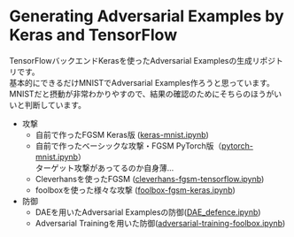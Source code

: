 # Generating Adversarial Examples by Keras and TensorFlow

TensorFlowバックエンドKerasを使ったAdversarial Examplesの生成リポジトリです。  
基本的にできるだけMNISTでAdversarial Examples作ろうと思っています。  
MNISTだと摂動が非常わかりやすので、結果の確認のためにそちらのほうがいいと判断しています。

- 攻撃
  - 自前で作ったFGSM Keras版 ([keras-mnist.ipynb](./notebooks/keras-mnist.ipynb))
  - 自前で作ったベーシックな攻撃・FGSM PyTorch版（[pytorch-mnist.ipynb](./notebooks/pytorch-mnist.ipynb)）  
    ターゲット攻撃があってるのか自身薄...
  - Cleverhansを使ったFGSM ([cleverhans-fgsm-tensorflow.ipynb](./notebooks/cleverhans-fgsm-tensorflow.ipynb))
  - foolboxを使った様々な攻撃 ([foolbox-fgsm-keras.ipynb](./notebooks/foolbox-fgsm-keras.ipynb))
- 防御
  - DAEを用いたAdversarial Examplesの防御([DAE_defence.ipynb](./notebooks/DAE_defence.ipynb))
  - Adversarial Trainingを用いた防御([adversarial-training-foolbox.ipynb](./notebooks/adversarial-training-foolbox.ipynb))